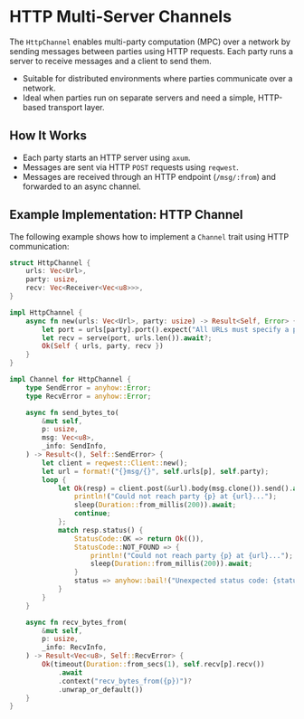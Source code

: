 # HTTP Multi-Server Channels

The `HttpChannel` enables multi-party computation (MPC) over a network by sending messages between parties using HTTP requests. Each party runs a server to receive messages and a client to send them.

- Suitable for distributed environments where parties communicate over a network.
- Ideal when parties run on separate servers and need a simple, HTTP-based transport layer.

## How It Works

- Each party starts an HTTP server using `axum`.
- Messages are sent via HTTP `POST` requests using `reqwest`.
- Messages are received through an HTTP endpoint (`/msg/:from`) and forwarded to an async channel.

## Example Implementation: HTTP Channel

The following example shows how to implement a `Channel` trait using HTTP communication:

```rust
struct HttpChannel {
    urls: Vec<Url>,
    party: usize,
    recv: Vec<Receiver<Vec<u8>>>,
}

impl HttpChannel {
    async fn new(urls: Vec<Url>, party: usize) -> Result<Self, Error> {
        let port = urls[party].port().expect("All URLs must specify a port");
        let recv = serve(port, urls.len()).await?;
        Ok(Self { urls, party, recv })
    }
}

impl Channel for HttpChannel {
    type SendError = anyhow::Error;
    type RecvError = anyhow::Error;

    async fn send_bytes_to(
        &mut self,
        p: usize,
        msg: Vec<u8>,
        _info: SendInfo,
    ) -> Result<(), Self::SendError> {
        let client = reqwest::Client::new();
        let url = format!("{}msg/{}", self.urls[p], self.party);
        loop {
            let Ok(resp) = client.post(&url).body(msg.clone()).send().await else {
                println!("Could not reach party {p} at {url}...");
                sleep(Duration::from_millis(200)).await;
                continue;
            };
            match resp.status() {
                StatusCode::OK => return Ok(()),
                StatusCode::NOT_FOUND => {
                    println!("Could not reach party {p} at {url}...");
                    sleep(Duration::from_millis(200)).await;
                }
                status => anyhow::bail!("Unexpected status code: {status}"),
            }
        }
    }

    async fn recv_bytes_from(
        &mut self,
        p: usize,
        _info: RecvInfo,
    ) -> Result<Vec<u8>, Self::RecvError> {
        Ok(timeout(Duration::from_secs(1), self.recv[p].recv())
            .await
            .context("recv_bytes_from({p})")?
            .unwrap_or_default())
    }
}
```
